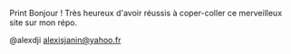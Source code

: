 Print Bonjour ! Très heureux d'avoir réussis à coper-coller ce merveilleux site sur mon répo. 

@alexdji alexisjanin@yahoo.fr